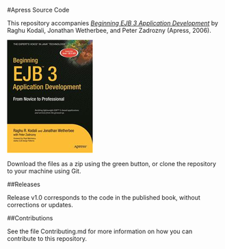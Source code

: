 #Apress Source Code

This repository accompanies [*Beginning EJB 3 Application Development*](http://www.apress.com/9781590596715) by Raghu Kodali, Jonathan Wetherbee, and Peter Zadrozny (Apress, 2006).

![Cover image](9781590596715.jpg)

Download the files as a zip using the green button, or clone the repository to your machine using Git.

##Releases

Release v1.0 corresponds to the code in the published book, without corrections or updates.

##Contributions

See the file Contributing.md for more information on how you can contribute to this repository.
